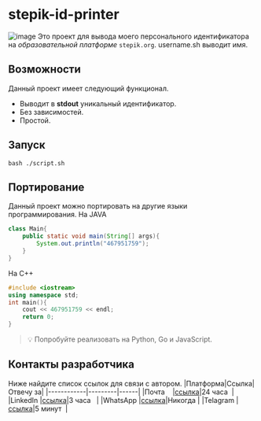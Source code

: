 # stepik-id-printer
![image](https://user-images.githubusercontent.com/40347560/164163366-3704a361-c66a-4052-a69f-73502530920b.png)
Это проект для вывода моего персонального идентификатора на _образовательной платформе_ ```stepik.org```.
username.sh выводит имя.
## Возможности
Данный проект имеет следующий функционал.
- Выводит в __stdout__ уникальный идентификатор.
- Без зависимостей.
- Простой.
## Запуск
```
bash ./script.sh 
```

## Портирование
Данный проект можно портировать на другие языки программирования.
На JAVA
```java
class Main{
    public static void main(String[] args){
        System.out.println("467951759");  
    }
}
```
На C++
```cpp
#include <iostream>
using namespace std;
int main(){
    cout << 467951759 << endl;
    return 0;
}
```
> :bulb: Попробуйте реализовать на Python, Go и JavaScript.
## Контакты разработчика
Ниже найдите список ссылок для связи с автором.
|Платформа|Ссылка|Отвечу за|
|------------|---------|------|
|Почта    |[ссылка](https://docs.nginx.com/nginx/admin-guide/installing-nginx/installing-nginx-open-source/#installing-a-prebuilt-debian-package-from-the-official-nginx-repository)|24 часа  |
|LinkedIn |[ссылка](https://docs.nginx.com/nginx/admin-guide/installing-nginx/installing-nginx-open-source/#installing-a-prebuilt-debian-package-from-the-official-nginx-repository)|3 часа   |
|WhatsApp |[ссылка](https://docs.nginx.com/nginx/admin-guide/installing-nginx/installing-nginx-open-source/#installing-a-prebuilt-debian-package-from-the-official-nginx-repository)|Никогда |
|Telagram |[ссылка](https://docs.nginx.com/nginx/admin-guide/installing-nginx/installing-nginx-open-source/#installing-a-prebuilt-debian-package-from-the-official-nginx-repository)|5 минут  |
